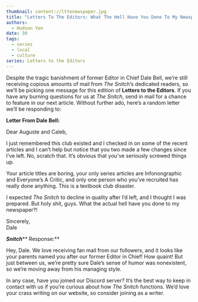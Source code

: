 ```yaml
---
thumbnail: content://lttenewspaper.jpg
title: "Letters To The Editors: What The Hell Have You Done To My Newspaper?!"
authors:
  - Hudson Yon
date: 30
tags:
  - series
  - local
  - culture
series: Letters to the Editors
---
```


Despite the tragic banishment of former Editor in Chief Dale Bell, we’re still receiving copious amounts of mail from *The Snitch*’s dedicated readers, so we’ll be picking one message for this edition of **Letters to the Editors**. If you have any burning questions for us at *The Snitch*, send in mail for a chance to feature in our next article. Without further ado, here’s a random letter we’ll be responding to:

**Letter From Dale Bell:**

Dear Auguste and Caleb,

I just remembered this club existed and I checked in on some of the recent articles and I can’t help but notice that you two made a few changes since I’ve left. No, scratch that. It’s obvious that you’ve seriously screwed things up.

Your article titles are boring, your only series articles are Infonongraphic and Everyone’s A Critic, and only one person who you’ve recruited has really done anything. This is a textbook club disaster.

I expected *The Snitch* to decline in quality after I’d left, and I thought I was prepared. But holy shit, guys. What the actual hell have you done to my newspaper?! 

Sincerely,\
Dale

***Snitch***** Response:**

Hey, Dale. We love receiving fan mail from our followers, and it looks like your parents named you after our former Editor in Chief! How quaint! But just between us, we’re pretty sure Dale’s sense of humor was nonexistent, so we’re moving away from his managing style.

In any case, have you joined our Discord server? It’s the best way to keep in contact with us if you’re curious about how *The Snitch* functions. We’d love your crass writing on our website, so consider joining as a writer.